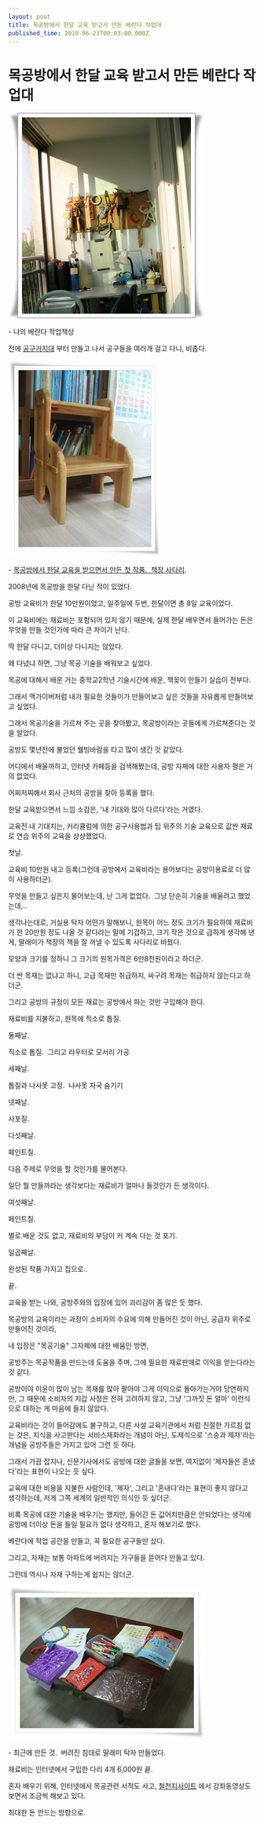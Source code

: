```yaml
---
layout: post
title: 목공방에서 한달 교육 받고서 만든 베란다 작업대
published_time: 2010-06-23T00:03:00.000Z
---
```


# 목공방에서 한달 교육 받고서 만든 베란다 작업대


![](../pds/201006/22/80/a0109780_4c203354ee258.jpg)

\- 나의 베란다 작업책상

전에 [공구거치대](../10277278.html) 부터 만들고 나서 공구들을 여러개 걸고 다니, 비좁다.

![](../pds/201006/19/80/a0109780_4c1cc3157c92c.jpg)

\- [목공방에서 한달 교육을 받으면서 만든 첫 작품.  책장 사다리](../9338916.html).

2008년에 목공방을 한달 다닌 적이 있었다.

공방 교육비가 한달 10만원이었고, 일주일에 두번, 한달이면 총 8일 교육이었다.

이 교육비에는 재료비는 포함되어 있지 않기 때문에, 실제 한달 배우면서 들어가는 돈은 무엇을 만들 것인가에 따라 큰 차이가 난다.

딱 한달 다니고, 더이상 다니지는 않았다.

왜 다녔냐 하면, 그냥 목공 기술을 배워보고 싶었다.

목공에 대해서 배운 거는 중학교2학년 기술시간에 배운, 책꽂이 만들기 실습이 전부다.

그래서 맥가이버처럼 내가 필요한 것들이가 만들어보고 싶은 것들을 자유롭게 만들어보고 싶었다.

그래서 목공기술을 가르쳐 주는 곳을 찾아봤고, 목공방이라는 곳들에게 가르쳐준다는 것을 알았다.

공방도 몇년전에 불었던 웰빙바람을 타고 많이 생긴 것 같았다.

어디에서 배울까하고, 인터넷 카페등을 검색해봤는데, 공방 자체에 대한 사용자 평은 거의 없었다.

어찌저찌해서 회사 근처의 공방을 찾아 등록을 했다.

한달 교육받으면서 느낌 소감은, '내 기대와 많이 다르다'라는 거였다.

교육전 내 기대치는, 커리큘럼에 의한 공구사용법과 팁 위주의 기술 교육으로 값싼 재료로 연습 위주의 교육을 상상했었다.

첫날.

교육비 10만원 내고 등록(그런데 공방에서 교육비라는 용어보다는 공방이용료로 더 많이 사용하더군).

무엇을 만들고 싶은지 물어보는데, 난 그게 없었다.  그냥 단순히 기술을 배울려고 했었는데,..

생각나는대로, 거실용 탁자 어떤가 말해보니, 원목이 어느 정도 크기가 필요하여 재료비가 한 20만원 정도 나올 것 같다라는 말에 기겁하고, 크기 작은 것으로 급하게 생각해 낸게, 딸래미가 책장의 책을 잘 꺼낼 수 있도록 사다리로 바꿨다.

모양과 크기를 정하니 그 크기의 원목가격은 6만8천원이라고 하더군.

더 싼 목재는 없냐고 하니, 고급 목재만 취급하지, 싸구려 목재는 취급하지 않는다고 하더군.

그리고 공방의 규정이 모든 재료는 공방에서 파는 것만 구입해야 한다.

재료비를 지불하고, 원목에 직소로 톱질.

둘째날.

직소로 톱질.  그리고 라우터로 모서리 가공

세째날.

톱질과 나사못 고정.  나사못 자국 숨기기

넷째날.

사포질.

다섯째날.

페인트칠.

다음 주제로 무엇을 할 것인가를 물어본다.

일단 뭘 만들까라는 생각보다는 재료비가 얼마나 들것인가 든 생각이다.

여섯째날.

페인트칠.

별로 배운 것도 없고, 재료비의 부담이 커 계속 다는 것 포기.

일곱째날.

완성된 작품 가지고 집으로..

끝.

교육을 받는 나와, 공방주와의 입장에 있어 괴리감이 좀 많은 듯 했다.

목공방의 교육이라는 과정이 소비자의 수요에 의해 만들어진 것이 아닌, 공급자 위주로 만들어진 것이라,

내 입장은 "목공기술" 그자체에 대한 배움인 방면,

공방주는 목공작품을 만드는데 도움을 주며, 그에 필요한 재료판매로 이익을 얻는다라는 것 같다.

공방이야 이윤이 많이 남는 목재를 많아 팔아야 그게 이익으로 돌아가는거야 당연하지만, 그 때문에 소비자의 지갑 사정은 전혀 고려하지 않고, 그냥 '그까짓 돈 얼마' 이런식으로 대하는 게 마음에 들지 않았다.

교육비라는 것이 들어감에도 불구하고, 다른 사설 교육기관에서 처럼 친절한 가르침 없는 것은, 지식을 사고판다는 서비스재화라는 개념이 아닌, 도제식으로 '스승과 제자'라는 개념을 공방주들은 가지고 있어 그런 듯 하다.

그래서 가끔 잡지나, 신문기사에서도 공방에 대한 글들을 보면, 여지없이 '제자들은 혼냈다'라는 표현이 나오는 듯 싶다.

교육에 대한 비용을 지불한 사람인데, '제자', 그리고 '혼내다'라는 표현이 좋지 않다고 생각하는데, 저게 그쪽 세계의 일반적인 의식인 듯 싶더군.

비록 목공에 대한 기술을 배우기는 했지만, 들어간 돈 값어치만큼은 안되었다는 생각에 공방에 더이상 돈을 들일 필요가 없다 생각하고, 혼자 해보기로 했다.

베란다에 작업 공간을 만들고, 꼭 필요한 공구들만 샀다.

그리고, 자재는 보통 아파트에 버려지는 가구들을 뜯어다 만들고 있다.

그런데 역시나 자재 구하는게 쉽지는 않더군.

![](../pds/201006/19/80/a0109780_4c1cc31516db5.jpg)

\- 최근에 만든 것.  버려진 침대로 딸래미 탁자 만들었다.

재료비는 인터넷에서 구입한 다리 4개 6,000원 끝.

혼자 배우기 위해, 인터넷에서 목공관련 서적도 사고, [철천지사이트](http://77g.com) 에서 강좌동영상도 보면서 조금씩 해보고 있다.

최대한 돈 안드는 방향으로.


